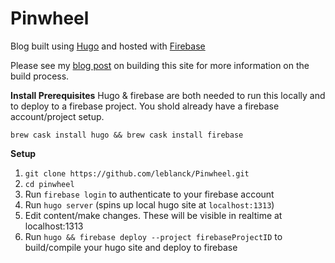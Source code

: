 # Pinwheel


Blog built using [Hugo](https://gohugo.io/) and hosted with [Firebase](https://firebase.google.com/)

Please see my [blog post](https://pinwheel.dev/blog/building-pinwheel-with-hugo-and-firebase/) on building this site for more information on the build process. 

**Install Prerequisites**
Hugo & firebase are both needed to run this locally and to deploy to a firebase project. You shold already have a firebase account/project setup.

`brew cask install hugo && brew cask install firebase`

**Setup**
1. `git clone https://github.com/leblanck/Pinwheel.git`
2. `cd pinwheel`
3. Run `firebase login` to authenticate to your firebase account
4. Run `hugo server` (spins up local hugo site at `localhost:1313`)
5. Edit content/make changes. These will be visible in realtime at localhost:1313
5. Run `hugo && firebase deploy --project firebaseProjectID` to build/compile your hugo site and deploy to firebase
